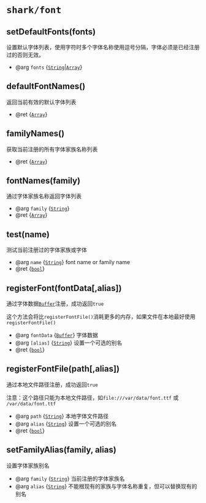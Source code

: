 # `shark/font`


## setDefaultFonts(fonts)

设置默认字体列表，使用字符时多个字体名称使用逗号分隔，字体必须是已经注册过的否则无效。

* @arg `fonts` {[`String`]|[`Array`]}

## defaultFontNames()

返回当前有效的默认字体列表

* @ret {[`Array`]}

## familyNames()

获取当前注册的所有字体家族名称列表

* @ret {[`Array`]}

## fontNames(family)

通过字体家族名称返回字体列表

* @arg `family` {[`String`]}
* @ret {[`Array`]}

## test(name) 

测试当前注册过的字体家族或字体

* @arg `name` {[`String`]} font name or family name
* @ret {[`bool`]}

## registerFont(fontData[,alias])

通过字体数据[`Buffer`]注册，成功返回`true`

这个方法会将比`registerFontFile()`消耗更多的内存，如果文件在本地最好使用`registerFontFile()`

* @arg `fontData` {[`Buffer`]} 字体数据
* @arg `[alias]` {[`String`]}  设置一个可选的别名
* @ret {[`bool`]}

## registerFontFile(path[,alias])

通过本地文件路径注册，成功返回`true`

注意：这个路径只能为本地文件路径，如`file:///var/data/font.ttf` 或 `/var/data/font.ttf`

* @arg `path` {[`String`]}   本地字体文件路径
* @arg `alias` {[`String`]}	 设置一个可选的别名
* @ret {[`bool`]}

## setFamilyAlias(family, alias)

设置字体家族别名

* @arg `family` {[`String`]} 当前注册的字体家族名
* @arg `alias` {[`String`]}	 不能根现有的家族与字体名称重复，但可以替换现有的别名


[`Object`]: https://developer.mozilla.org/en-US/docs/Web/JavaScript/Reference/Global_Objects/Object
[`Array`]: https://developer.mozilla.org/en-US/docs/Web/JavaScript/Reference/Global_Objects/Array
[`String`]: https://developer.mozilla.org/en-US/docs/Web/JavaScript/Reference/Global_Objects/String
[`bool`]: native_types.md#bool
[`Buffer`]: https://nodejs.org/dist/latest-v8.x/docs/api/buffer.html
